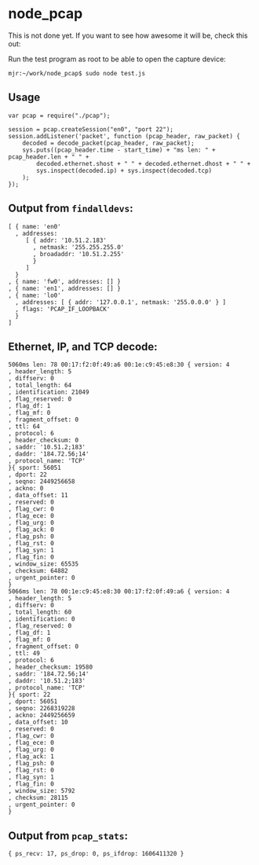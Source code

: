 node_pcap
=========

This is not done yet.  If you want to see how awesome it will be, check this out:

Run the test program as root to be able to open the capture device:

    mjr:~/work/node_pcap$ sudo node test.js

## Usage

    var pcap = require("./pcap");

    session = pcap.createSession("en0", "port 22");
    session.addListener('packet', function (pcap_header, raw_packet) {
        decoded = decode_packet(pcap_header, raw_packet);
        sys.puts((pcap_header.time - start_time) + "ms len: " + pcap_header.len + " " + 
            decoded.ethernet.shost + " " + decoded.ethernet.dhost + " " +
            sys.inspect(decoded.ip) + sys.inspect(decoded.tcp)
        );
    });

## Output from `findalldevs`:

    [ { name: 'en0'
      , addresses: 
         [ { addr: '10.51.2.183'
           , netmask: '255.255.255.0'
           , broadaddr: '10.51.2.255'
           }
         ]
      }
    , { name: 'fw0', addresses: [] }
    , { name: 'en1', addresses: [] }
    , { name: 'lo0'
      , addresses: [ { addr: '127.0.0.1', netmask: '255.0.0.0' } ]
      , flags: 'PCAP_IF_LOOPBACK'
      }
    ]

## Ethernet, IP, and TCP decode:

    5060ms len: 78 00:17:f2:0f:49:a6 00:1e:c9:45:e8:30 { version: 4
    , header_length: 5
    , diffserv: 0
    , total_length: 64
    , identification: 21049
    , flag_reserved: 0
    , flag_df: 1
    , flag_mf: 0
    , fragment_offset: 0
    , ttl: 64
    , protocol: 6
    , header_checksum: 0
    , saddr: '10.51.2;183'
    , daddr: '184.72.56;14'
    , protocol_name: 'TCP'
    }{ sport: 56051
    , dport: 22
    , seqno: 2449256658
    , ackno: 0
    , data_offset: 11
    , reserved: 0
    , flag_cwr: 0
    , flag_ece: 0
    , flag_urg: 0
    , flag_ack: 0
    , flag_psh: 0
    , flag_rst: 0
    , flag_syn: 1
    , flag_fin: 0
    , window_size: 65535
    , checksum: 64882
    , urgent_pointer: 0
    }
    5066ms len: 78 00:1e:c9:45:e8:30 00:17:f2:0f:49:a6 { version: 4
    , header_length: 5
    , diffserv: 0
    , total_length: 60
    , identification: 0
    , flag_reserved: 0
    , flag_df: 1
    , flag_mf: 0
    , fragment_offset: 0
    , ttl: 49
    , protocol: 6
    , header_checksum: 19580
    , saddr: '184.72.56;14'
    , daddr: '10.51.2;183'
    , protocol_name: 'TCP'
    }{ sport: 22
    , dport: 56051
    , seqno: 2268319228
    , ackno: 2449256659
    , data_offset: 10
    , reserved: 0
    , flag_cwr: 0
    , flag_ece: 0
    , flag_urg: 0
    , flag_ack: 1
    , flag_psh: 0
    , flag_rst: 0
    , flag_syn: 1
    , flag_fin: 0
    , window_size: 5792
    , checksum: 28115
    , urgent_pointer: 0
    }
  
## Output from `pcap_stats`:
    
    { ps_recv: 17, ps_drop: 0, ps_ifdrop: 1606411320 }


